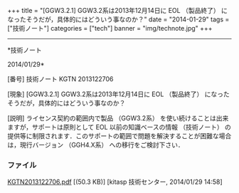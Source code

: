 ﻿+++
title = "[GGW3.2.1] GGW3.2系は2013年12月14日に EOL （製品終了） になったそうだが，具体的にはどういう事なのか？"
date = "2014-01-29"
tags = ["技術ノート"]
categories = ["tech"]
banner = "img/technote.jpg"
+++

-----------------------------------------------------------------------------------------------------------------------------

*技術ノート

2014/01/29*


[番号]
技術ノート KGTN 2013122706

[現象]
[GGW3.2.1] GGW3.2系は2013年12月14日に EOL （製品終了）
になったそうだが，具体的にはどういう事なのか？

[説明]
ライセンス契約の範囲内で製品 （GGW3.2系）
を使い続けることは出来ますが，サポートは原則として EOL
以前の知識ベースの情報 （技術ノート）
の提供等に制限されます．このサポートの範囲で問題を解決することが困難な場合は，現行バージョン
（GGH4.X系） への移行をご検討下さい．


### ファイル

 
 


[KGTN2013122706.pdf](http://techreport.kitasp.net/attachments/download/1471/KGTN2013122706.pdf)
 [(50.3 KB)] [kitasp 技術センター, 2014/01/29
14:58]


 


 

